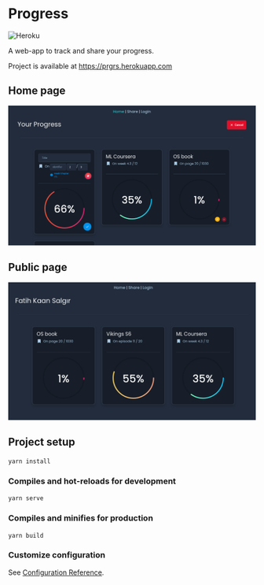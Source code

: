 # Progress

![Heroku](https://heroku-badge.herokuapp.com/?app=prgrs&style=flat)

A web-app to track and share your progress.

Project is available at https://prgrs.herokuapp.com

## Home page

![home](./img/home.png)

## Public page

![user](./img/user.png)

## Project setup
```
yarn install
```

### Compiles and hot-reloads for development
```
yarn serve
```

### Compiles and minifies for production
```
yarn build
```

### Customize configuration
See [Configuration Reference](https://cli.vuejs.org/config/).
